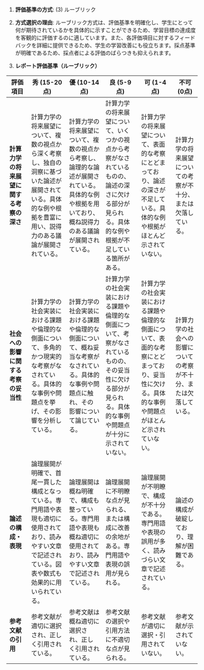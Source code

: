 1. **評価基準の方式**: (3) ルーブリック

2. **方式選択の理由**: ルーブリック方式は、評価基準を明確化し、学生にとって何が期待されているかを具体的に示すことができるため、学習目標の達成度を客観的に評価するのに適しています。また、各評価項目に対するフィードバックを詳細に提供できるため、学生の学習改善にも役立ちます。採点基準が明確であるため、採点者による評価のばらつきも抑えられます。

3. **レポート評価基準（ルーブリック）**

| 評価項目 | 秀 (15-20点) | 優 (10-14点) | 良 (5-9点) | 可 (1-4点) | 不可 (0点) |
|---|---|---|---|---|---|
| **計算力学の将来展望に関する考察の深さ** | 計算力学の将来展望について、複数の視点から深く考察し、独自の洞察に基づいた論述が展開されている。具体的な例や根拠を豊富に用い、説得力のある議論が展開されている。 | 計算力学の将来展望について、複数の視点から考察し、論理的な論述が展開されている。具体的な例や根拠を用いており、概ね説得力のある議論が展開されている。 | 計算力学の将来展望について、いくつかの視点から考察がなされているものの、論述の深さに欠ける部分が見られる。具体的な例や根拠が不足している箇所がある。 | 計算力学の将来展望について、表面的な考察にとどまっており、論述の深さが不足している。具体的な例や根拠がほとんど示されていない。 | 計算力学の将来展望についての考察が不十分、または欠落している。 |
| **社会への影響に関する考察の妥当性** | 計算力学の社会実装における課題や倫理的な側面について、多角的かつ現実的な考察がなされている。具体的な事例や問題点を挙げ、その影響を分析している。 | 計算力学の社会実装における課題や倫理的な側面について、概ね妥当な考察がなされている。具体的な事例や問題点に触れ、その影響について論じている。 | 計算力学の社会実装における課題や倫理的な側面について、考察がなされているものの、その妥当性に欠ける部分が見られる。具体的な事例や問題点が十分に示されていない。 | 計算力学の社会実装における課題や倫理的な側面について、表面的な考察にとどまっており、妥当性に欠ける。具体的な事例や問題点がほとんど示されていない。 | 計算力学の社会への影響についての考察が不十分、または欠落している。 |
| **論述の構成・表現** | 論理展開が明確で、首尾一貫した構成となっている。専門用語や表現も適切に使用されており、読みやすい文章で記述されている。図表や数式も効果的に用いられている。 | 論理展開は概ね明確で、構成も整っている。専門用語や表現も概ね適切に使用されており、読みやすい文章で記述されている。 | 論理展開に不明瞭な点が見られる、または構成に改善の余地がある。専門用語や表現の誤用が見られる。 | 論理展開が不明瞭で、構成が不十分である。専門用語や表現の誤用が多く、読みづらい文章で記述されている。 | 論述の構成が破綻しており、理解が困難である。 |
| **参考文献の引用** | 参考文献が適切に選択され、正しく引用されている。 | 参考文献は概ね適切に選択され、正しく引用されている。 | 参考文献の選択や引用方法に不適切な点が見られる。 | 参考文献が適切に選択・引用されていない。 | 参考文献が示されていない。 |


